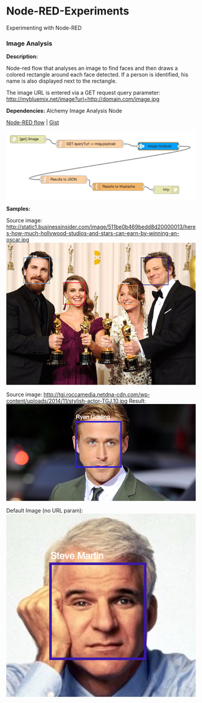 # Node-RED-Experiments
Experimenting with Node-RED

### Image Analysis

**Description:**

Node-red flow that analyses an image to find faces and then draws a colored rectangle around each face detected. If a person is identified, his name is also displayed next to the rectangle.

The image URL is entered via a GET request query parameter: http://mybluemix.net/image?url=http://domain.com/image.jpg

**Dependencies:** Alchemy Image Analysis Node

[Node-RED flow](http://flows.nodered.org/flow/7bc0b97f3de6c1bc9a57f7426fdee2c8) | [Gist](https://gist.github.com/kostasx/7bc0b97f3de6c1bc9a57f7426fdee2c8)

![Alt text](/image-analysis/img/flow.jpg)

**Samples:**

Source image: http://static1.businessinsider.com/image/511be0b469bedd8d20000013/heres-how-much-hollywood-studios-and-stars-can-earn-by-winning-an-oscar.jpg
![Alt text](/image-analysis/img/node-red-image-analysis-hollywood.png)

Source image: http://tgj.roccamedia.netdna-cdn.com/wp-content/uploads/2014/11/stylish-actor-TGJ.10.jpg
Result:
![Alt text](/image-analysis/img/node-red-image-analysis-ryan-gosling.png)

Default Image (no URL param):
![Alt text](/image-analysis/img/node-red-image-analysis-steve-martin.png)

